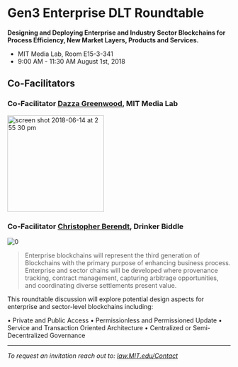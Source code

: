 # Gen3 Enterprise DLT Roundtable

**Designing and Deploying Enterprise and Industry Sector Blockchains for Process Efficiency, New Market Layers, Products and Services.**  

* MIT Media Lab, Room E15-3-341 
* 9:00 AM - 11:30 AM August 1st, 2018 

## Co-Facilitators

### Co-Facilitator [Dazza Greenwood](http://dazzagreenwood.com), MIT Media Lab

<img width="218" alt="screen shot 2018-06-14 at 2 55 30 pm" src="https://user-images.githubusercontent.com/2357755/41440394-2cb75854-6fe3-11e8-9717-9219b032f410.png">


### Co-Facilitator [Christopher Berendt](https://www.drinkerbiddle.com/-/media/files/bios/chris-berendt_cv.pdf?la=en), Drinker Biddle

![0](https://user-images.githubusercontent.com/2357755/41440356-0cf404ae-6fe3-11e8-9996-1b8c52389617.jpg)



> Enterprise blockchains will represent the third generation of Blockchains with the primary purpose of enhancing business process.  Enterprise and sector chains will be developed where provenance tracking, contract management, capturing arbitrage opportunities, and coordinating diverse settlements present value.   

This roundtable discussion will explore potential design aspects for enterprise and sector-level blockchains including:   

•	Private and Public Access 
•	Permissionless and Permissioned Update
•	Service and Transaction Oriented Architecture
•	Centralized or Semi-Decentralized Governance

-------------------------

*To request an invitation reach out to: [law.MIT.edu/Contact](http://law.mit.edu/Contact)*
